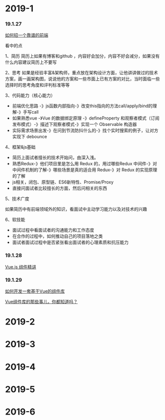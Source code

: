 # 2019-1

### 19.1.27

[如何招一个靠谱的前端](https://juejin.im/post/5c4c75a06fb9a049c43e0b68)

看中的点  

1、简历
简历上如果有博客和github ，内容好会加分，内容不好会减分，如果没有什么内容建议简历上不要写

2、思考
如果是经验丰富&架构师，重点放在架构设计方面，让他讲讲做过的技术方案，画一画架构图，说说他的方案和一些市面上已有方案的对比，当时面临一些选择时的思考角度和评判标准等等

3、代码能力（核心能力）

- 前端优化思路 -》js函数内部指向-》改变this指向的方法call/apply/bind的理解-》手写call
- 如果熟悉vue -》Vue 的数据绑定原理 -》defineProperty 和观察者模式（订阅发布模式）-》描述下观察者模式-》实现一个 Observable 构造器
- 实际需求场景出发-》在问到节流防抖什么的-》找个实时搜索的例子，让对方实现下 debounce

4、框架&js基础

- 简历上面试者擅长的技术开始问，由深入浅。
- 熟悉Redux-》他们项目里是怎么用 Redux 的，用过哪些Redux 中间件-》对中间件机制的了解-》哪些场景是真的适合用 Redux-》对 Redux 的实现原理的了解
- js相关，闭包、原型链、ES6新特性、Promise/Proxy
- 直接问面试者比较擅长的方面，然后问相关的东西

5、技术广度

如果简历中有前端领域外的知识，看面试中主动学习能力以及对技术的兴趣

6、软技能

- 面试过程中看面试者的沟通能力和工作态度
- 在合作的过程中，如何推动自己的项目落地之类
- 面试者面试过程中是否紧张看出面试者的心理素质和抗压能力


### 19.1.28

[Vue.js 组件精讲](https://juejin.im/book/5bc844166fb9a05cd676ebca/section/5c079adfe51d451da152d49f)


### 19.1.29

[如何开发一套基于Vue的组件库](https://www.jianshu.com/p/a89666d591a4?utm_campaign=maleskine&utm_content=note&utm_medium=seo_notes&utm_source=recommendation)

[Vue组件库的那些事儿，你都知道吗？](https://www.cnblogs.com/zhuanzhuanfe/p/7516745.html)

# 2019-2
# 2019-3
# 2019-4
# 2019-5
# 2019-6

